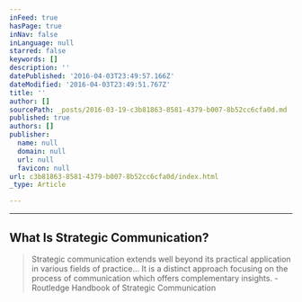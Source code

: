 ```yaml
---
inFeed: true
hasPage: true
inNav: false
inLanguage: null
starred: false
keywords: []
description: ''
datePublished: '2016-04-03T23:49:57.166Z'
dateModified: '2016-04-03T23:49:51.767Z'
title: ''
author: []
sourcePath: _posts/2016-03-19-c3b81863-8581-4379-b007-8b52cc6cfa0d.md
published: true
authors: []
publisher:
  name: null
  domain: null
  url: null
  favicon: null
url: c3b81863-8581-4379-b007-8b52cc6cfa0d/index.html
_type: Article

---
```

****

## What Is Strategic Communication?

> Strategic communication extends well beyond its practical application in various fields of practice... It is a distinct approach focusing on the process of communication which offers complementary insights.  -Routledge Handbook of Strategic Communication